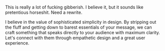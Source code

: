 <p>This is really a lot of fucking gibberish. I believe it, but it sounds like pretentious horseshit. Need a rewrite.</p>

<p>I believe in the value of sophisticated simplicity in design. By stripping out the fluff and getting down to barest essentials of your message, we can craft something that speaks directly to your audience with maximum clarity. Let's connect with them through empathetic design and a great user experience.</p>